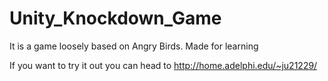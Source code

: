 # Unity_Knockdown_Game
It is a game loosely based on Angry Birds.  Made for learning

If you want to try it out you can head to http://home.adelphi.edu/~ju21229/
